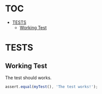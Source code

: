 # TOC
   - [TESTS](#tests)
     - [Working Test](#tests-working-test)
<a name=""></a>
 
<a name="tests"></a>
# TESTS
<a name="tests-working-test"></a>
## Working Test
The test should works.

```js
assert.equal(myTest(), 'The test works!');
```

